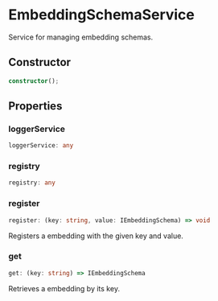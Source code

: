 # EmbeddingSchemaService

Service for managing embedding schemas.

## Constructor

```ts
constructor();
```

## Properties

### loggerService

```ts
loggerService: any
```

### registry

```ts
registry: any
```

### register

```ts
register: (key: string, value: IEmbeddingSchema) => void
```

Registers a embedding with the given key and value.

### get

```ts
get: (key: string) => IEmbeddingSchema
```

Retrieves a embedding by its key.
